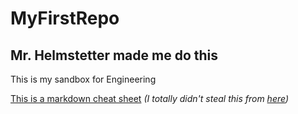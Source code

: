 # MyFirstRepo
## Mr. Helmstetter made me do this
This is my sandbox for Engineering



[This is a markdown cheat sheet](https://www.markdownguide.org/cheat-sheet/)
*(I totally didn't steal this from [here](https://github.com/trollgodkarl/MyFirstRepo/edit/master/README.md))*
